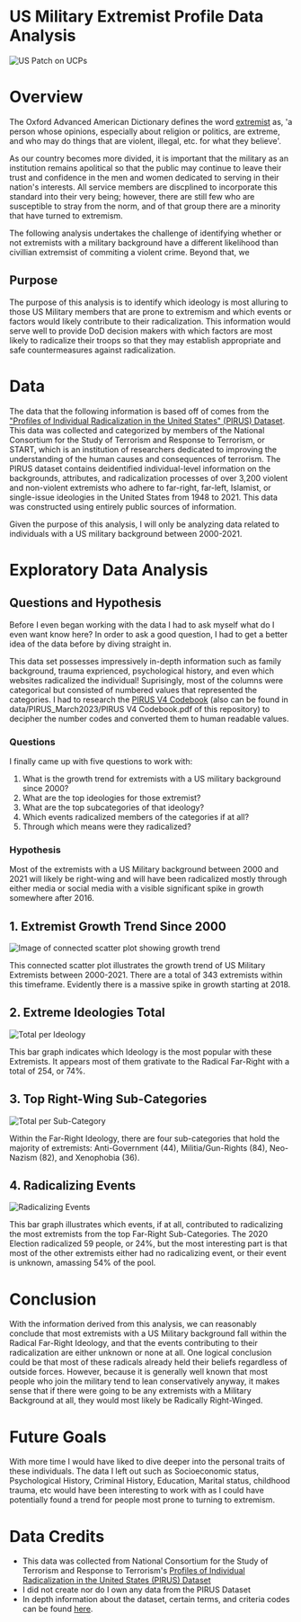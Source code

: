 # US Military Extremist Profile Data Analysis  
![US Patch on UCPs](../extremist_profile_exploration/img/intro_flag_patch.png)  

# Overview
The Oxford Advanced American Dictionary defines the word [extremist](https://www.oxfordlearnersdictionaries.com/us/definition/american_english/extremist) as, 'a person whose opinions, especially about religion or politics, are extreme, and who may do things that are violent, illegal, etc. for what they believe'.  

 As our country becomes more divided, it is important that the military as an institution remains apolitical so that the public may continue to leave their trust and confidence in the men and women dedicated to serving in their nation's interests. All service members are discplined to incorporate this standard into their very being; however, there are still few who are susceptible to stray from the norm, and of that group there are a minority that have turned to extremism.

 The following analysis undertakes the challenge of identifying whether or not extremists with a military background have a different likelihood than civillian extremsist of commiting a violent crime. Beyond that, we

 ## Purpose
 
 The purpose of this analysis is to identify which ideology is most alluring to those US Military members that are prone to extremism and which events or factors would likely contribute to their radicalization. This information would serve well to provide DoD decision makers with which factors are most likely to radicalize their troops so that they may establish appropriate and safe countermeasures against radicalization.

# Data
The data that the following information is based off of comes from the ["Profiles of Individual Radicalization in the United States" (PIRUS) Dataset](https://www.start.umd.edu/data-tools/profiles-individual-radicalization-united-states-pirus). This data was collected and categorized by members of the National Consortium for the Study of Terrorism and Response to Terrorism, or START, which is an institution of researchers dedicated to improving the understanding of the human causes and consequences of terrorism. The PIRUS dataset contains deidentified individual-level information on the backgrounds, attributes, and radicalization processes of over 3,200 violent and non-violent extremists who adhere to far-right, far-left, Islamist, or single-issue ideologies in the United States from 1948 to 2021. This data was constructed using entirely public sources of information.

Given the purpose of this analysis, I will only be analyzing data related to individuals with a US military background between 2000-2021.

# Exploratory Data Analysis
## Questions and Hypothesis
Before I even began working with the data I had to ask myself what do I even want know here? In order to ask a good question, I had to get a better idea of the data before by diving straight in.  

This data set possesses impressively in-depth information such as family background, trauma exprienced, psychological history, and even which websites radicalized the individual! Suprisingly, most of the columns were categorical but consisted of numbered values that represented the categories. I had to research the [PIRUS V4 Codebook](https://www.start.umd.edu/sites/default/files/files/research/PIRUSCodebook.pdf) (also can be found in data/PIRUS_March2023/PIRUS V4 Codebook.pdf of this repository) to decipher the number codes and converted them to human readable values.

### Questions
I finally came up with five questions to work with:
1. What is the growth trend for extremists with a US military background since 2000?
2. What are the top ideologies for those extremist?
3. What are the top subcategories of that ideology?
4. Which events radicalized members of the categories if at all?
5. Through which means were they radicalized?  

### Hypothesis
Most of the extremists with a US Military background between 2000 and 2021 will likely be right-wing and will have been radicalized mostly through either media or social media with a visible significant spike in growth somewhere after 2016.

## 1. Extremist Growth Trend Since 2000
![Image of connected scatter plot showing growth trend](./img/mil_extremist_trend.png)  
  
This connected scatter plot illustrates the growth trend of US Military Extremists between 2000-2021. There are a total of 343 extremists within this timeframe. Evidently there is a massive spike in growth starting at 2018. 

## 2. Extreme Ideologies Total
![Total per Ideology](./img/super_categoriesoutput.png)  
  
This bar graph indicates which Ideology is the most popular with these Extremists. It appears most of them grativate to the Radical Far-Right with a total of 254, or 74%.  

## 3. Top Right-Wing Sub-Categories
![Total per Sub-Category](./img/far_right_ideo_subs.png)  
  
Within the Far-Right Ideology, there are four sub-categories that hold the majority of extremists: Anti-Government (44), Militia/Gun-Rights (84), Neo-Nazism (82), and Xenophobia (36).  

## 4. Radicalizing Events
![Radicalizing Events](./img/far_right_rad_events.png)  
  
This bar graph illustrates which events, if at all, contributed to radicalizing the most extremists from the top Far-Right Sub-Categories. The 2020 Election radicalized 59 people, or 24%, but the most interesting part is that most of the other extremists either had no radicalizing event, or their event is unknown, amassing 54% of the pool.

# Conclusion  

With the information derived from this analysis, we can reasonably conclude that most extremists with a US Military background fall within the Radical Far-Right Ideology, and that the events contributing to their radicalization are either unknown or none at all. One logical conclusion could be that most of these radicals already held their beliefs regardless of outside forces. However, because it is generally well known that most people who join the military tend to lean conservatively anyway, it makes sense that if there were going to be any extremists with a Military Background at all, they would most likely be Radically Right-Winged.

# Future Goals
With more time I would have liked to dive deeper into the personal traits of these individuals. The data I left out such as Socioeconomic status, Psychological History, Criminal History, Education, Marital status, childhood trauma, etc would have been interesting to work with as I could have potentially found a trend for people most prone to turning to extremism.


# Data Credits

- This data was collected from National Consortium for the Study of Terrorism and Response to Terrorism's [Profiles of Individual Radicalization in the United States (PIRUS) Dataset](https://www.start.umd.edu/data-tools/profiles-individual-radicalization-united-states-pirus) 
- I did not create nor do I own any data from the PIRUS Dataset
- In depth information about the dataset, certain terms, and criteria codes can be found [here](https://www.start.umd.edu/sites/default/files/files/research/PIRUSCodebook.pdf).




